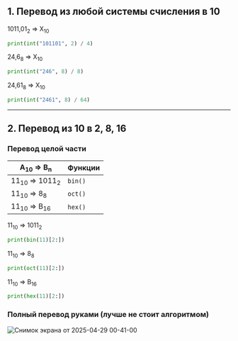 ## 1. Перевод из любой системы счисления в 10

1011,01<sub>2</sub> ⇒ X<sub>10</sub>
``` python
print(int("101101", 2) / 4)
```

24,6<sub>8</sub> ⇒ X<sub>10</sub>
``` python
print(int("246", 8) / 8)
```

24,61<sub>8</sub> ⇒ X<sub>10</sub>
``` python
print(int("2461", 8) / 64)
```
---
## 2. Перевод из 10 в 2, 8, 16

### Перевод целой части
| A<sub>10</sub> ⇒ B<sub>n</sub>     | Функции |
|------------------------------------|---------|
| 11<sub>10</sub> ⇒ 1011<sub>2</sub> | `bin()` |
| 11<sub>10</sub> ⇒ 8<sub>8</sub>    | `oct()` |
| 11<sub>10</sub> ⇒ B<sub>16</sub>   | `hex()` |

11<sub>10</sub> ⇒ 1011<sub>2</sub>
``` python
print(bin(11)[2:])
```
11<sub>10</sub> ⇒ 8<sub>8</sub>
``` python
print(oct(11)[2:])
```
11<sub>10</sub> ⇒ B<sub>16</sub>
``` python
print(hex(11)[2:])
```
### Полный перевод руками (лучше не стоит алгоритмом)

![Снимок экрана от 2025-04-29 00-41-00](https://github.com/user-attachments/assets/772ba6c3-48cd-402d-9e52-45368fcdb1ac)


